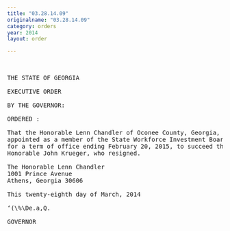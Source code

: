 ```yaml
---
title: "03.28.14.09"
originalname: "03.28.14.09"
category: orders
year: 2014
layout: order

---
```

<pre>
 

THE STATE OF GEORGIA

EXECUTIVE ORDER

BY THE GOVERNOR:

ORDERED :

That the Honorable Lenn Chandler of Oconee County, Georgia, is
appointed as a member of the State Workforce Investment Board,
for a term of office ending February 20, 2015, to succeed the
Honorable John Krueger, who resigned.

The Honorable Lenn Chandler
1001 Prince Avenue
Athens, Georgia 30606

This twenty-eighth day of March, 2014

‘(\%\De.a,Q.

GOVERNOR

</pre>
